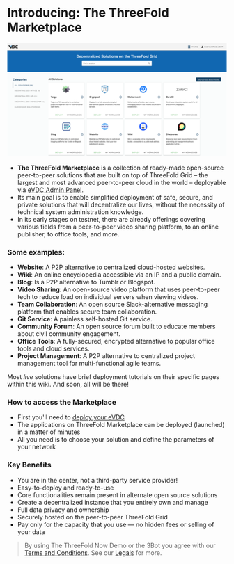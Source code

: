 # Introducing: The ThreeFold Marketplace

![](img/tfnow_home.png)

- **The ThreeFold Marketplace** is a collection of ready-made open-source peer-to-peer solutions that are built on top of ThreeFold Grid – the largest and most advanced peer-to-peer cloud in the world – deployable via [eVDC Admin Panel](evdc).
- Its main goal is to enable simplified deployment of safe, secure, and private solutions that will decentralize our lives, without the necessity of technical system administration knowledge.
- In its early stages on testnet, there are already offerings covering various fields from a peer-to-peer video sharing platform, to an online publisher, to office tools, and more.

<!-- > See [__Getting Started Manual__](threefold_now_getting_started.md). -->

### Some examples:

<!-- - [__3Bot__](3bot.md): A versatile tool to administrate and control processes and activities of your solutions on top of the TF Grid. -->

- **Website**: A P2P alternative to centralized cloud-hosted websites.
- **Wiki**: An online encyclopedia accessible via an IP and a public domain.
- **Blog**: Is a P2P alternative to Tumblr or Blogspot.
- **Video Sharing**: An open-source video platform that uses peer-to-peer tech to reduce load on individual servers when viewing videos.
- **Team Collaboration**: An open source Slack-alternative messaging platform that enables secure team collaboration.
- **Git Service**: A painless self-hosted Git service.
- **Community Forum**: An open source forum built to educate members about civil community engagement.
- **Office Tools**: A fully-secured, encrypted alternative to popular office tools and cloud services.
- **Project Management**: A P2P alternative to centralized project management tool for multi-functional agile teams.

Most _live_ solutions have brief deployment tutorials on their specific pages within this wiki. And soon, all will be there!

### How to access the Marketplace

- First you'll need to [deploy your eVDC](evdc_deploy)
- The applications on ThreeFold Marketplace can be deployed (launched) in a matter of minutes
- All you need is to choose your solution and define the parameters of your network

### Key Benefits

- You are in the center, not a third-party service provider!
- Easy-to-deploy and ready-to-use
- Core functionalities remain present in alternate open source solutions
- Create a decentralized instance that you entirely own and manage
- Full data privacy and ownership
- Securely hosted on the peer-to-peer ThreeFold Grid
- Pay only for the capacity that you use — no hidden fees or selling of your data

> By using The ThreeFold Now Demo or the 3Bot you agree with our [Terms and Conditions](sdk:terms_conditions_cloud). See our [Legals](legal:legal) for more.